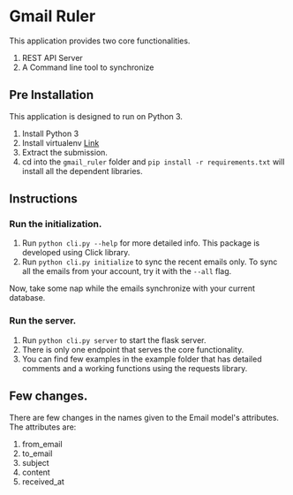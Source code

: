 # Gmail Ruler

This application provides two core functionalities.
1. REST API Server
2. A Command line tool to synchronize

## Pre Installation
This application is designed to run on Python 3. 
1. Install Python 3
2. Install virtualenv [Link](https://virtualenv.pypa.io/en/stable/installation/)
3. Extract the submission.
4. cd into the `gmail_ruler` folder and `pip install -r requirements.txt` will install all the dependent libraries.

## Instructions
### Run the initialization.
1. Run `python cli.py --help` for more detailed info. This package is developed using Click library.
2. Run `python cli.py initialize` to sync the recent emails only. To sync all the emails from your account, try it with the `--all` flag.

Now, take some nap while the emails synchronize with your current database.

### Run the server.
1. Run `python cli.py server` to start the flask server. 
2. There is only one endpoint that serves the core functionality.
3. You can find few examples in the example folder that has detailed comments and a working functions using the requests library.

## Few changes.
There are few changes in the names given to the Email model's attributes. 
The attributes are:
1. from_email
2. to_email
3. subject
4. content
5. received_at

